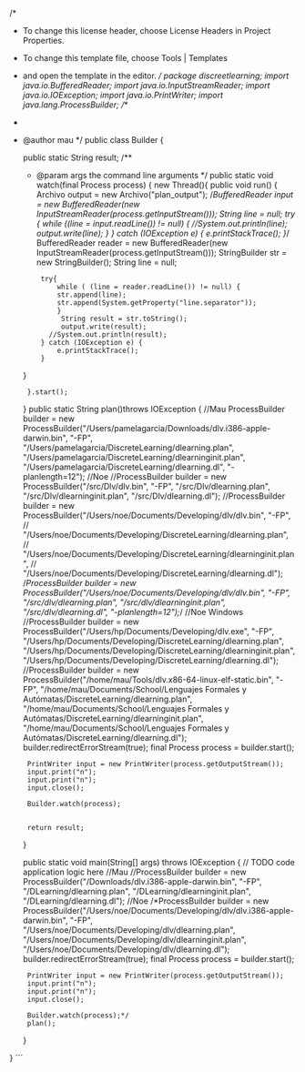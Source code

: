 
 /*
 * To change this license header, choose License Headers in Project Properties.
 * To change this template file, choose Tools | Templates
 * and open the template in the editor.
 */
package discreetlearning;
import java.io.BufferedReader;
import java.io.InputStreamReader;
import java.io.IOException;
import java.io.PrintWriter;
import java.lang.ProcessBuilder;
/**
 *
 * @author mau
 */
public class Builder {

    public static String result;
    /**
     * @param args the command line arguments
     */
    public static void watch(final Process process) {
    new Thread(){
        public void run() {
           Archivo output = new Archivo("plan_output");
            /*BufferedReader input = new BufferedReader(new InputStreamReader(process.getInputStream()));
            String line = null; 
            try {
                while ((line = input.readLine()) != null) {
                    //System.out.println(line);
                    output.write(line);
                }
            } catch (IOException e) {
                e.printStackTrace();
            }*/
             BufferedReader reader = new BufferedReader(new InputStreamReader(process.getInputStream()));
            StringBuilder str = new StringBuilder();
            String line = null;
            
            try{
                while ( (line = reader.readLine()) != null) {
                str.append(line);
                str.append(System.getProperty("line.separator"));
                }
                 String result = str.toString();
                 output.write(result);
              //System.out.println(result);
            } catch (IOException e) {
                e.printStackTrace();
            }
    }
        
        }.start();
    }
    public static String plan()throws IOException {
      //Mau
        ProcessBuilder builder = new ProcessBuilder("/Users/pamelagarcia/Downloads/dlv.i386-apple-darwin.bin", "-FP", "/Users/pamelagarcia/DiscreteLearning/dlearning.plan", "/Users/pamelagarcia/DiscreteLearning/dlearninginit.plan", "/Users/pamelagarcia/DiscreteLearning/dlearning.dl", "-planlength=12");
        //Noe
        //ProcessBuilder builder = new ProcessBuilder("/src/Dlv/dlv.bin", "-FP", "/src/Dlv/dlearning.plan", "/src/Dlv/dlearninginit.plan", "/src/Dlv/dlearning.dl");
        //ProcessBuilder builder = new ProcessBuilder("/Users/noe/Documents/Developing/dlv/dlv.bin", "-FP", 
        //                                            "/Users/noe/Documents/Developing/DiscreteLearning/dlearning.plan", 
        //                                            "/Users/noe/Documents/Developing/DiscreteLearning/dlearninginit.plan", 
        //                                            "/Users/noe/Documents/Developing/DiscreteLearning/dlearning.dl");
        /*ProcessBuilder builder = new ProcessBuilder("/Users/noe/Documents/Developing/dlv/dlv.bin", "-FP", 
                                                    "/src/dlv/dlearning.plan", 
                                                    "/src/dlv/dlearninginit.plan", 
                                                    "/src/dlv/dlearning.dl", "-planlength=12");*/
        //Noe Windows
        //ProcessBuilder builder = new ProcessBuilder("/Users/hp/Documents/Developing/dlv.exe", "-FP", "/Users/hp/Documents/Developing/DiscreteLearning/dlearning.plan", "/Users/hp/Documents/Developing/DiscreteLearning/dlearninginit.plan", "/Users/hp/Documents/Developing/DiscreteLearning/dlearning.dl");
        //ProcessBuilder builder = new ProcessBuilder("/home/mau/Tools/dlv.x86-64-linux-elf-static.bin", "-FP", "/home/mau/Documents/School/Lenguajes Formales y Autómatas/DiscreteLearning/dlearning.plan", "/home/mau/Documents/School/Lenguajes Formales y Autómatas/DiscreteLearning/dlearninginit.plan", "/home/mau/Documents/School/Lenguajes Formales y Autómatas/DiscreteLearning/dlearning.dl");
        builder.redirectErrorStream(true);
        final Process process = builder.start();
        
        PrintWriter input = new PrintWriter(process.getOutputStream());
        input.print("n");
        input.print("n");
        input.close();

        Builder.watch(process);  
        
        
        return result;
    }
    
    public static void main(String[] args) throws IOException {
        // TODO code application logic here
        //Mau
        //ProcessBuilder builder = new ProcessBuilder("/Downloads/dlv.i386-apple-darwin.bin", "-FP", "/DLearning/dlearning.plan", "/DLearning/dlearninginit.plan", "/DLearning/dlearning.dl");
        //Noe
        /*ProcessBuilder builder = new ProcessBuilder("/Users/noe/Documents/Developing/dlv/dlv.i386-apple-darwin.bin", "-FP", "/Users/noe/Documents/Developing/dlv/dlearning.plan", "/Users/noe/Documents/Developing/dlv/dlearninginit.plan", "/Users/noe/Documents/Developing/dlv/dlearning.dl");
        builder.redirectErrorStream(true);
        final Process process = builder.start();
        
        PrintWriter input = new PrintWriter(process.getOutputStream()); 
        input.print("n");
        input.print("n");
        input.close();
        
        Builder.watch(process);*/
        plan();
    }
    
}
´´´
